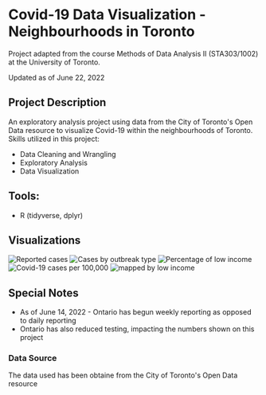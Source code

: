 # Covid-19 Data Visualization - Neighbourhoods in Toronto
Project adapted from the course Methods of Data Analysis II (STA303/1002) at the University of Toronto. 

Updated as of June 22, 2022

## Project Description
An exploratory analysis project using data from the City of Toronto's Open Data resource to visualize Covid-19 within the neighbourhoods of Toronto. Skills utilized in this project: 
* Data Cleaning and Wrangling
* Exploratory Analysis
* Data Visualization

## Tools: 
* R (tidyverse, dplyr)

## Visualizations
![Reported cases](https://user-images.githubusercontent.com/81878690/175114888-057ff695-b843-4e98-8e27-fac922134501.png)
![Cases by outbreak type](https://user-images.githubusercontent.com/81878690/175114878-be69d29e-8e8f-45ac-bffd-f1c2802c97c3.png)
![Percentage of low income](https://user-images.githubusercontent.com/81878690/175114886-0d06d1fc-42c5-4610-9b6e-a0e1f491a6f7.png)
![Covid-19 cases per 100,000](https://user-images.githubusercontent.com/81878690/175114882-e06bd599-c37f-408f-bb49-244a376fe541.png)
![mapped by low income](https://user-images.githubusercontent.com/81878690/175114885-30b5a5fc-83bb-46cd-890a-3aac5e788c31.png)


## Special Notes
* As of June 14, 2022 - Ontario has begun weekly reporting as opposed to daily reporting
* Ontario has also reduced testing, impacting the numbers shown on this project

### Data Source 
The data used has been obtaine from the City of Toronto's Open Data resource


